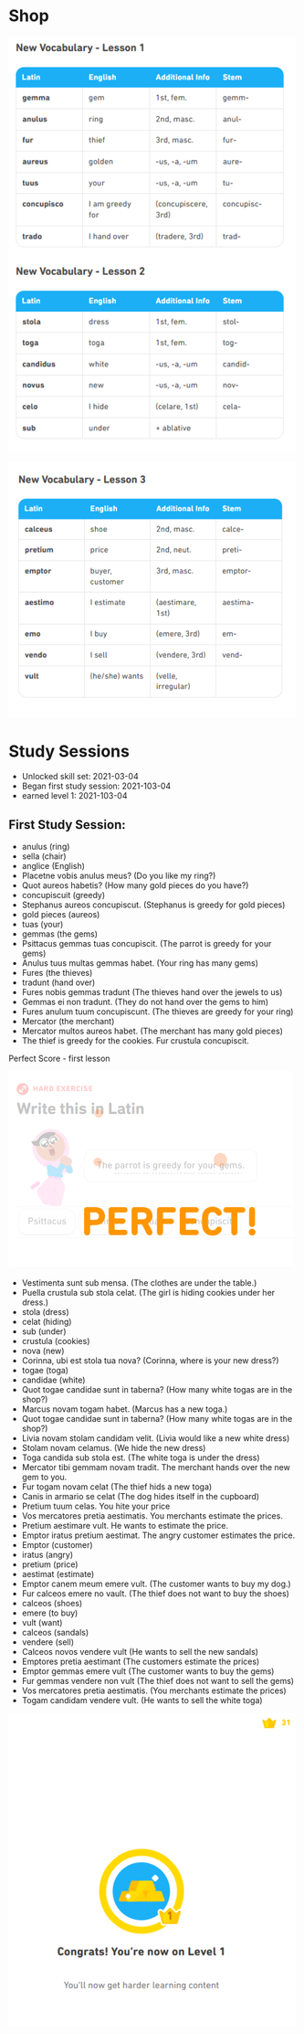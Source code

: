 # Shop

![image1](https://github.com/EO4wellness/T-I-L/blob/main/polyglot/latin/Castle-3/Images/Shop1.png)

![image2](https://github.com/EO4wellness/T-I-L/blob/main/polyglot/latin/Castle-3/Images/Shop2.png)

# Study Sessions
* Unlocked skill set: 2021-03-04
* Began first study session: 2021-103-04
* earned level 1: 2021-103-04 

## First Study Session:
* anulus (ring)
* sella (chair)
* anglice (English) 
* Placetne vobis anulus meus? (Do you like my ring?)
* Quot aureos habetis?  (How many gold pieces do you have?) 
* concupiscuit (greedy)
* Stephanus aureos concupiscut. (Stephanus is greedy for gold pieces)
* gold pieces (aureos)
* tuas (your)
* gemmas (the gems)
* Psittacus gemmas tuas concupiscit. (The parrot is greedy for your gems)
* Anulus tuus multas gemmas habet. (Your ring has many gems)
* Fures (the thieves)
* tradunt (hand over)
* Fures nobis gemmas tradunt (The thieves hand over the jewels to us)
* Gemmas ei non tradunt. (They do not hand over the gems to him)
* Fures anulum tuum concupiscunt. (The thieves are greedy for your ring)
* Mercator (the merchant)
* Mercator multos aureos habet. (The merchant has many gold pieces)
* The thief is greedy for the cookies. Fur crustula concupiscit.

Perfect Score - first lesson 

![perfect](https://github.com/EO4wellness/T-I-L/blob/main/polyglot/latin/Castle-3/Images/2021-03-04-SHOP-perfect-score-firstlesson.png)

* Vestimenta sunt sub mensa. (The clothes are under the table.)
* Puella crustula sub stola celat. (The girl is hiding cookies under her dress.)
* stola (dress)
* celat (hiding)
* sub (under)
* crustula (cookies)
* nova (new)
* Corinna, ubi est stola tua nova? (Corinna, where is your new dress?)
* togae (toga)
* candidae (white)
* Quot togae candidae sunt in taberna? (How many white togas are in the shop?)
* Marcus novam togam habet. (Marcus has a new toga.)
* Quot togae candidae sunt in taberna? (How many white togas are in the shop?) 
* Livia novam stolam candidam velit. (Livia would like a new white dress)
* Stolam novam celamus. (We hide the new dress)
* Toga candida sub stola est. (The white toga is under the dress) 
* Mercator tibi gemmam novam tradit. The merchant hands over the new gem to you.
* Fur togam novam celat (The thief hids a new toga)
* Canis in armario se celat (The dog hides itself in the cupboard)
* Pretium tuum celas. You hite your price
* Vos mercatores pretia aestimatis. You merchants estimate the prices. 
* Pretium aestimare vult. He wants to estimate the price. 
* Emptor iratus pretium aestimat. The angry customer estimates the price. 
* Emptor (customer)
* iratus (angry)
* pretium (price)
* aestimat (estimate)
* Emptor canem meum emere vult. (The customer wants to buy my dog.) 
* Fur calceos emere no vault. (The thief does not want to buy the shoes)
* calceos (shoes)
* emere (to buy)
* vult (want)
* calceos (sandals)
* vendere (sell)
* Calceos novos vendere vult (He wants to sell the new sandals)
* Emptores pretia aestimant (The customers estimate the prices)
* Emptor gemmas emere vult (The customer wants to buy the gems)
* Fur gemmas vendere non vult (The thief does not want to sell the gems)
* Vos mercatores pretia aestimatis. (You merchants estimate the prices)
* Togam candidam vendere vult. (He wants to sell the white toga)

![level1-earned-2021-03-04](https://github.com/EO4wellness/T-I-L/blob/main/polyglot/latin/Castle-3/Images/2021-03-04_LATIN-SHOP_earned-level1.png)
